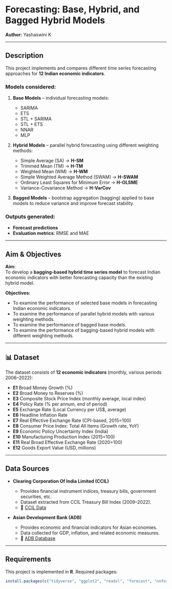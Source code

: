# Forecasting: Base, Hybrid, and Bagged Hybrid Models  

**Author:** Yashaswini K  

---

##  Description  

This project implements and compares different time series forecasting approaches for **12 Indian economic indicators**.  

### Models considered:  

1. **Base Models** – individual forecasting models:  
   - SARIMA  
   - ETS  
   - STL + SARIMA  
   - STL + ETS  
   - NNAR  
   - MLP  

2. **Hybrid Models** – parallel hybrid forecasting using different weighting methods:  
   - Simple Average (SA) → **H-SM**  
   - Trimmed Mean (TM) → **H-TM**  
   - Weighted Mean (WM) → **H-WM**  
   - Simple Weighted Average Method (SWAM) → **H-SWAM**  
   - Ordinary Least Squares for Minimum Error → **H-OLSME**  
   - Variance-Covariance Method → **H-VarCov**  

3. **Bagged Models** – bootstrap aggregation (bagging) applied to base models to reduce variance and improve forecast stability.  

### Outputs generated:  
- **Forecast predictions**  
- **Evaluation metrics**: RMSE and MAE  

---

## Aim & Objectives  

**Aim:**  
To develop a **bagging-based hybrid time series model** to forecast Indian economic indicators with better forecasting capacity than the existing hybrid model.  

**Objectives:**  
- To examine the performance of selected base models in forecasting Indian economic indicators.  
- To examine the performance of parallel hybrid models with various weighting methods.  
- To examine the performance of bagged base models.  
- To examine the performance of bagging-based hybrid models with different weighting methods.  

---

## 📊 Dataset  

The dataset consists of **12 economic indicators** (monthly, various periods 2006–2022):  

- **E1** Broad Money Growth (%)  
- **E2** Broad Money to Reserves (%)  
- **E3** Composite Stock Price Index (monthly average, local index)  
- **E4** Policy Rate (% per annum, end of period)  
- **E5** Exchange Rate (Local Currency per US$, average)  
- **E6** Headline Inflation Rate  
- **E7** Real Effective Exchange Rate (CPI-based, 2015=100)  
- **E8** Consumer Price Index: Total All Items (Growth rate, YoY)  
- **E9** Economic Policy Uncertainty Index (India)  
- **E10** Manufacturing Production Index (2015=100)  
- **E11** Real Broad Effective Exchange Rate (2020=100)  
- **E12** Goods Export Value (USD, millions)  

---

##  Data Sources  

- **Clearing Corporation Of India Limited (CCIL)**  
  - Provides financial instrument indices, treasury bills, government securities, etc.  
  - Dataset extracted from CCIL Treasury Bill Index (2009–2022).  
  - 🔗 [CCIL Data](https://www.ccilindia.com/Research/Statistics/Pages/CCILTBILLIndex.aspx)  

- **Asian Development Bank (ADB)**  
  - Provides economic and financial indicators for Asian economies.  
  - Data collected for GDP, inflation, and related economic measures.  
  - 🔗 [ADB Database](https://aric.adb.org/database/economic-financial-indicators)  

---

## Requirements  

This project is implemented in **R**. Required packages:  

```r
install.packages(c("tidyverse", "ggplot2", "readxl", "forecast", "nnfor", "neuralnet"))

